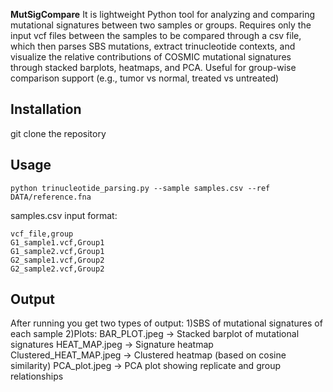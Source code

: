 **MutSigCompare**
It is lightweight Python tool for analyzing and comparing mutational signatures between two samples or groups.
Requires only the input vcf files between the samples to be compared through a csv file, which then parses SBS mutations, extract trinucleotide contexts, and visualize the relative contributions of COSMIC mutational signatures through stacked barplots, heatmaps, and PCA.
Useful for group-wise comparison support (e.g., tumor vs normal, treated vs untreated)

## Installation
git clone the repository

## Usage
```
python trinucleotide_parsing.py --sample samples.csv --ref DATA/reference.fna
```
samples.csv input format:
```
vcf_file,group
G1_sample1.vcf,Group1
G1_sample2.vcf,Group1
G2_sample1.vcf,Group2
G2_sample2.vcf,Group2
```
## Output
After running you get two types of output:
1)SBS of mutational signatures of each sample
2)Plots:
  BAR_PLOT.jpeg → Stacked barplot of mutational signatures
  HEAT_MAP.jpeg → Signature heatmap
  Clustered_HEAT_MAP.jpeg → Clustered heatmap (based on cosine similarity)
  PCA_plot.jpeg → PCA plot showing replicate and group relationships
